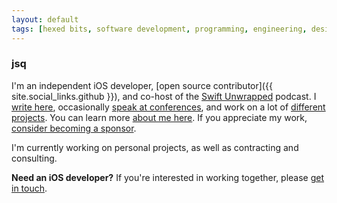 ```yaml
---
layout: default
tags: [hexed bits, software development, programming, engineering, design patterns, ios, objective-c, swift, ethics]
---
```


<h3 class="branded">jsq</h3>

I'm an independent iOS developer, [open source contributor]({{ site.social_links.github }}), and co-host of the [Swift Unwrapped](https://spec.fm/podcasts/swift-unwrapped) podcast.
I [write here](/blog), occasionally [speak at conferences](/speaking), and work on a lot of [different projects](/projects).
You can learn more [about me here](/about).
If you appreciate my work, [consider becoming a sponsor](/sponsor).

I'm currently working on personal projects, as well as contracting and consulting.

**Need an iOS developer?** If you're interested in working together, please [get in touch](/contact).
